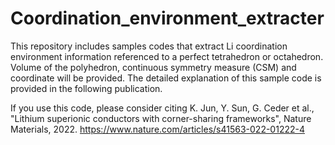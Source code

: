 # Coordination_environment_extracter
This repository includes samples codes that extract Li coordination environment information referenced to a perfect tetrahedron or octahedron. Volume of the polyhedron, continuous symmetry measure (CSM) and coordinate will be provided. The detailed explanation of this sample code is provided in the following publication.

If you use this code, please consider citing K. Jun, Y. Sun, G. Ceder et al., "Lithium superionic conductors with corner-sharing frameworks", Nature Materials, 2022. https://www.nature.com/articles/s41563-022-01222-4
